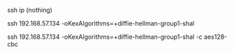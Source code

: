 ssh ip (nothing)

ssh 192.168.57.134 -oKexAlgorithms=+diffie-hellman-group1-shal

ssh 192.168.57.134 -oKexAlgorithms=+diffie-hellman-group1-shal -c aes128-cbc